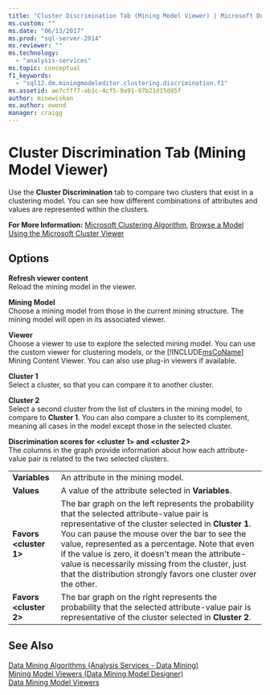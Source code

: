 ```yaml
---
title: "Cluster Discrimination Tab (Mining Model Viewer) | Microsoft Docs"
ms.custom: ""
ms.date: "06/13/2017"
ms.prod: "sql-server-2014"
ms.reviewer: ""
ms.technology: 
  - "analysis-services"
ms.topic: conceptual
f1_keywords: 
  - "sql12.dm.miningmodeleditor.clustering.discrimination.f1"
ms.assetid: ae7cfff7-ab1c-4cf5-9a91-97b21d15d85f
author: minewiskan
ms.author: owend
manager: craigg
---
```

# Cluster Discrimination Tab (Mining Model Viewer)
  Use the **Cluster Discrimination** tab to compare two clusters that exist in a clustering model. You can see how different combinations of attributes and values are represented within the clusters.  
  
 **For More Information:** [Microsoft Clustering Algorithm](data-mining/microsoft-clustering-algorithm.md), [Browse a Model Using the Microsoft Cluster Viewer](data-mining/browse-a-model-using-the-microsoft-cluster-viewer.md)  
  
## Options  
 **Refresh viewer content**  
 Reload the mining model in the viewer.  
  
 **Mining Model**  
 Choose a mining model from those in the current mining structure. The mining model will open in its associated viewer.  
  
 **Viewer**  
 Choose a viewer to use to explore the selected mining model. You can use the custom viewer for clustering models, or the [!INCLUDE[msCoName](../includes/msconame-md.md)] Mining Content Viewer. You can also use plug-in viewers if available.  
  
 **Cluster 1**  
 Select a cluster, so that you can compare it to another cluster.  
  
 **Cluster 2**  
 Select a second cluster from the list of clusters in the mining model, to compare to **Cluster 1**. You can also compare a cluster to its complement, meaning all cases in the model except those in the selected cluster.  
  
 **Discrimination scores for \<cluster 1> and \<cluster 2>**  
 The columns in the graph provide information about how each attribute-value pair is related to the two selected clusters.  
  
|||  
|-|-|  
|**Variables**|An attribute in the mining model.|  
|**Values**|A value of the attribute selected in **Variables**.|  
|**Favors \<cluster 1>**|The bar graph on the left represents the probability that the selected attribute-value pair is representative of the cluster selected in **Cluster 1**. You can pause the mouse over the bar to see the value, represented as a percentage. Note that even if the value is zero, it doesn't mean the attribute-value is necessarily missing from the cluster, just that the distribution strongly favors one cluster over the other.|  
|**Favors \<cluster 2>**|The bar graph on the right represents the probability that the selected attribute-value pair is representative of the cluster selected in **Cluster 2**.|  
  
## See Also  
 [Data Mining Algorithms &#40;Analysis Services - Data Mining&#41;](data-mining/data-mining-algorithms-analysis-services-data-mining.md)   
 [Mining Model Viewers &#40;Data Mining Model Designer&#41;](mining-model-viewers-data-mining-model-designer.md)   
 [Data Mining Model Viewers](data-mining/data-mining-model-viewers.md)  
  
  
